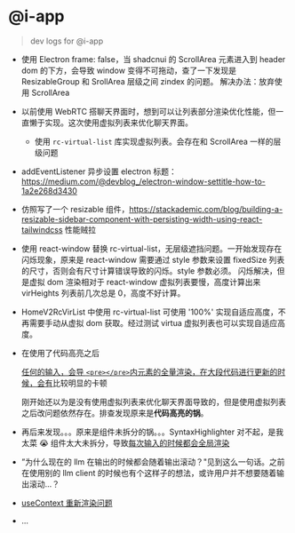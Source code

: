 # @i-app

> dev logs for @i-app

- 使用 Electron frame: false，当 shadcnui 的 ScrollArea 元素进入到 header dom 的下方，会导致 window 变得不可拖动，查了一下发现是 ResizableGroup 和 SrollArea 层级之间 zindex 的问题。
  解决办法：放弃使用 ScrollArea
- 以前使用 WebRTC 搭聊天界面时，想到可以让列表部分渲染优化性能，但一直懒于实现。这次使用虚拟列表来优化聊天界面。

  - 使用 `rc-virtual-list` 库实现虚拟列表。会存在和 ScrollArea 一样的层级问题
- addEventListener 异步设置 electron 标题：https://medium.com/@devblog_/electron-window-settitle-how-to-1a2e268d3430
- 仿照写了一个 resizable 组件，https://stackademic.com/blog/building-a-resizable-sidebar-component-with-persisting-width-using-react-tailwindcss 性能贼拉
- 使用 react-window 替换 rc-virtual-list，无层级遮挡问题。一开始发现存在闪烁现象，原来是 react-window 需要通过 style 参数来设置 fixedSize 列表的尺寸，否则会有尺寸计算错误导致的闪烁。style 参数必须。
  闪烁解决，但是虚拟 dom 渲染相对于 react-window 虚拟列表要慢，高度计算出来 virHeights 列表前几次总是 0，高度不好计算。
- HomeV2RcVirList 中使用 rc-virtual-list 可使用 '100%' 实现自适应高度，不再需要手动从虚拟 dom 获取。经过测试 virtua 虚拟列表也可以实现自适应高度。
- 在使用了代码高亮之后

  [任何的输入，会导 `<pre></pre>`内元素的全量渲染，在大段代码进行更新的时候，会有](https://github.com/react-simple-code-editor/react-simple-code-editor/issues/66)比较明显的卡顿

  刚开始还以为是没有使用虚拟列表来优化聊天界面导致的，但是使用虚拟列表之后改问题依然存在。排查发现原来是**代码高亮的锅**。
- 再后来发现。。。原来是组件未拆分的锅。。。SyntaxHighlighter 对不起，是我太菜 😭 组件太大未拆分，导致[每次输入的时候都会全局渲染](https://developer.aliyun.com/article/1048728)
- ”为什么现在的 llm 在输出的时候都会随着输出滚动？"见到这么一句话。之前在使用别的 llm client 的时候也有个这样子的想法，或许用户并不想要随着输出滚动...？
- [useContext 重新渲染问题](https://www.cnblogs.com/chatGPT-Last/p/17957125)
- ...

